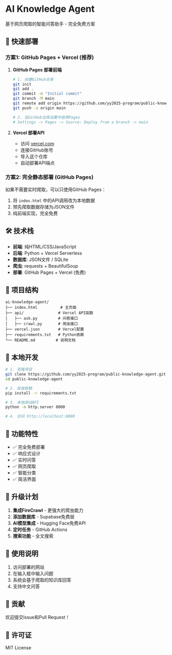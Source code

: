 # AI Knowledge Agent

基于网页爬取的智能问答助手 - 完全免费方案

## 🚀 快速部署

### 方案1: GitHub Pages + Vercel (推荐)

1. **GitHub Pages 部署前端**
   ```bash
   # 1. 创建GitHub仓库
   git init
   git add .
   git commit -m "Initial commit"
   git branch -M main
   git remote add origin https://github.com/yy2025-program/public-knowledge-agent.git
   git push -u origin main
   
   # 2. 在GitHub仓库设置中启用Pages
   # Settings -> Pages -> Source: Deploy from a branch -> main
   ```

2. **Vercel 部署API**
   - 访问 [vercel.com](https://vercel.com)
   - 连接GitHub账号
   - 导入这个仓库
   - 自动部署API端点

### 方案2: 完全静态部署 (GitHub Pages)

如果不需要实时爬取，可以只使用GitHub Pages：

1. 将 `index.html` 中的API调用改为本地数据
2. 预先爬取数据存储为JSON文件
3. 纯前端实现，完全免费

## 🛠️ 技术栈

- **前端**: 纯HTML/CSS/JavaScript
- **后端**: Python + Vercel Serverless
- **数据库**: JSON文件 / SQLite
- **爬虫**: requests + BeautifulSoup
- **部署**: GitHub Pages + Vercel (免费)

## 📁 项目结构

```
ai-knowledge-agent/
├── index.html          # 主页面
├── api/               # Vercel API函数
│   ├── ask.py         # 问答接口
│   ├── crawl.py       # 爬虫接口
├── vercel.json        # Vercel配置
├── requirements.txt   # Python依赖
└── README.md         # 说明文档
```

## 🔧 本地开发

```bash
# 1. 克隆项目
git clone https://github.com/yy2025-program/public-knowledge-agent.git
cd public-knowledge-agent

# 2. 安装依赖
pip install -r requirements.txt

# 3. 本地测试API
python -m http.server 8000

# 4. 访问 http://localhost:8000
```

## 🌟 功能特性

- ✅ 完全免费部署
- ✅ 响应式设计
- ✅ 实时问答
- ✅ 网页爬取
- ✅ 智能分类
- ✅ 简洁界面

## 🔄 升级计划

1. **集成FireCrawl** - 更强大的爬虫能力
2. **添加数据库** - Supabase免费层
3. **AI模型集成** - Hugging Face免费API
4. **定时任务** - GitHub Actions
5. **搜索功能** - 全文搜索

## 📝 使用说明

1. 访问部署的网站
2. 在输入框中输入问题
3. 系统会基于爬取的知识库回答
4. 支持中文问答

## 🤝 贡献

欢迎提交Issue和Pull Request！

## 📄 许可证

MIT License
